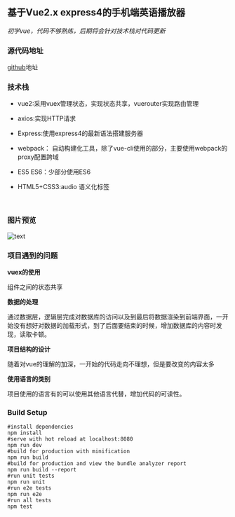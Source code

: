 ## 基于Vue2.x    express4的手机端英语播放器

*初学vue，代码不够熟练，后期将会针对技术栈对代码更新*

### 源代码地址

[github](https://github.com/4lQuiorrA/vonic_pro_1)地址

### 技术栈

+ vue2:采用vuex管理状态，实现状态共享，vuerouter实现路由管理

* axios:实现HTTP请求

* Express:使用express4的最新语法搭建服务器

* webpack： 自动构建化工具，除了vue-cli使用的部分，主要使用webpack的proxy配置跨域

* ES5 ES6：少部分使用ES6

* HTML5+CSS3:audio 语义化标签

  ​

### 图片预览

![text](https://github.com/4lQuiorrA/eListen/blob/master/myListenGifs.gif)

### 项目遇到的问题

__vuex的使用__

组件之间的状态共享

__数据的处理__

通过数据层，逻辑层完成对数据库的访问以及到最后将数据渲染到前端界面，一开始没有想好对数据的加载形式，到了后面要结束的时候，增加数据库的内容时发现，读取卡顿。

__项目结构的设计__

随着对vue的理解的加深，一开始的代码走向不理想，但是要改变的内容太多

__使用语言的类别__

项目使用的语言有的可以使用其他语言代替，增加代码的可读性。

### Build Setup

```
#install dependencies
npm install
#serve with hot reload at localhost:8080
npm run dev
#build for production with minification
npm run build
#build for production and view the bundle analyzer report
npm run build --report
#run unit tests
npm run unit
#run e2e tests
npm run e2e
#run all tests
npm test
```



